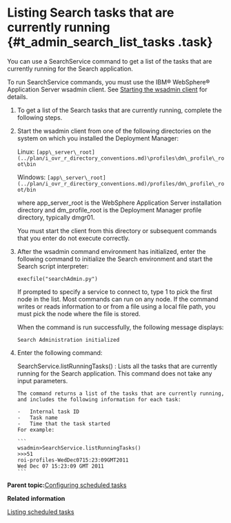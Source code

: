 # Listing Search tasks that are currently running {#t_admin_search_list_tasks .task}

You can use a SearchService command to get a list of the tasks that are currently running for the Search application.

To run SearchService commands, you must use the IBM® WebSphere® Application Server wsadmin client. See [Starting the wsadmin client](t_admin_wsadmin_starting.md) for details.

1.  To get a list of the Search tasks that are currently running, complete the following steps.
2.  Start the wsadmin client from one of the following directories on the system on which you installed the Deployment Manager:

    Linux: `[app\_server\_root](../plan/i_ovr_r_directory_conventions.md)\profiles\dm\_profile\_root\bin`

    Windows: `[app\_server\_root](../plan/i_ovr_r_directory_conventions.md)/profiles/dm\_profile\_root/bin`

    where app\_server\_root is the WebSphere Application Server installation directory and dm\_profile\_root is the Deployment Manager profile directory, typically dmgr01.

    You must start the client from this directory or subsequent commands that you enter do not execute correctly.

3.  After the wsadmin command environment has initialized, enter the following command to initialize the Search environment and start the Search script interpreter:

    ```
    execfile("searchAdmin.py")
    ```

    If prompted to specify a service to connect to, type 1 to pick the first node in the list. Most commands can run on any node. If the command writes or reads information to or from a file using a local file path, you must pick the node where the file is stored.

    When the command is run successfully, the following message displays:

    ```
    Search Administration initialized
    ```

4.  Enter the following command:

    SearchService.listRunningTasks\(\)
    :   Lists all the tasks that are currently running for the Search application. This command does not take any input parameters.

        The command returns a list of the tasks that are currently running, and includes the following information for each task:

        -   Internal task ID
        -   Task name
        -   Time that the task started
        For example:

        ```
        wsadmin>SearchService.listRunningTasks()
        >>>51
        roi-profiles-WedDec0715:23:09GMT2011
        Wed Dec 07 15:23:09 GMT 2011
        ```


**Parent topic:**[Configuring scheduled tasks](../admin/c_admin_search_configure_scheduled_tasks.md)

**Related information**  


[Listing scheduled tasks](../admin/t_admin_search_retrieve_index_tasks.md)

